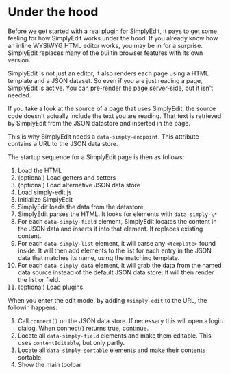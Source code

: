 # Under the hood

Before we get started with a real plugin for SimplyEdit, it pays to get some feeling for how SimplyEdit works under the hood. If you already know how an inline WYSIWYG HTML editor works, you may be in for a surprise. SimplyEdit replaces many of the builtin browser features with its own version.

SimplyEdit is not just an editor, it also renders each page using a HTML template and a JSON dataset. So even if you are just reading a page, SimplyEdit is active. You can pre-render the page server-side, but it isn't needed.

If you take a look at the source of a page that uses SimplyEdit, the source code doesn't actually include the text you are reading. That text is retrieved by SimplyEdit from the JSON datastore and inserted in the page.

This is why SimplyEdit needs a `data-simply-endpoint`. This attribute contains a URL to the JSON data store.

The startup sequence for a SimplyEdit page is then as follows:

1. Load the HTML
2. (optional) Load getters and setters
3. (optional) Load alternative JSON data store
4. Load simply-edit.js
5. Initialize SimplyEdit 
6. SimplyEdit loads the data from the datastore
7. SimplyEdit parses the HTML. It looks for elements with `data-simply-\*`
8. For each `data-simply-field` element, SimplyEdit locates the content in the JSON data and inserts it into that element. It replaces existing content.
10. For each `data-simply-list` element, it will parse any `<template>` found inside. It will then add elements to the list for each entry in the JSON data that matches its name, using the matching template.
11. For each `data-simply-data` element, it will grab the data from the named data source instead of the default JSON data store. It will then render the list or field.
12. (optional) Load plugins.

When you enter the edit mode, by adding `#simply-edit` to the URL, the followin happens:

1. Call `connect()` on the JSON data store. If necessary this will open a login dialog. When connect() returns true, continue.
2. Locate all `data-simply-field` elements and make them editable. This uses `contentEditable`, but only partly.
2. Locate all `data-simply-sortable` elements and make their contents sortable.
3. Show the main toolbar


